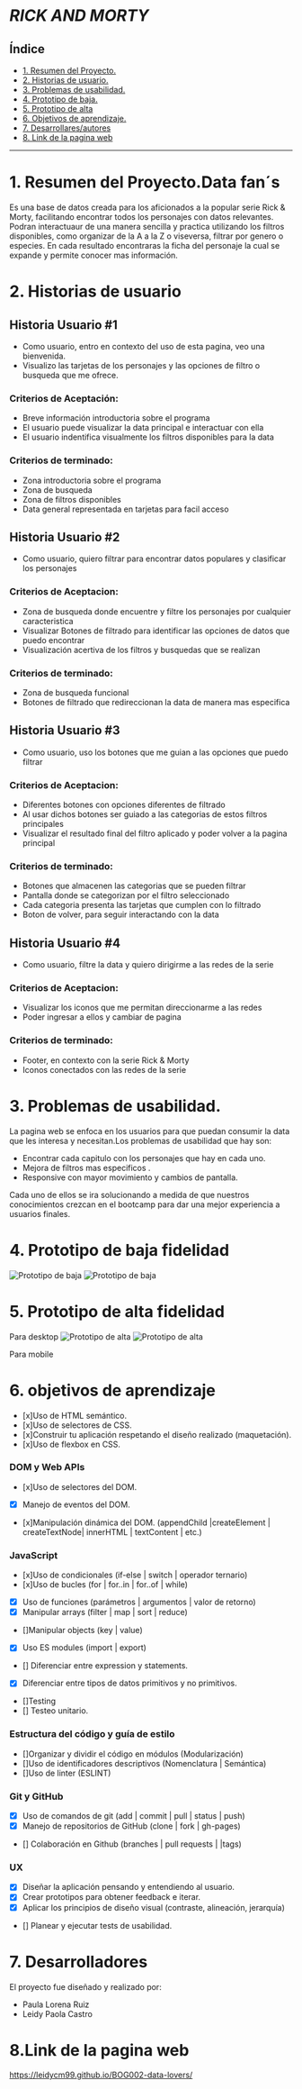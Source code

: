 

# ***RICK AND MORTY***


## Índice

* [1. Resumen del Proyecto.](#1-resumen-del-proyecto)
* [2. Historias de usuario.](#2-Historias-de-usuario)
* [3. Problemas de usabilidad.](#3-Problemas-de-usabilidad)
* [4. Prototipo de baja.](#4-prototipo-baja)
* [5. Prototipo de alta](#5-prototipo-alta)
* [6. Objetivos de aprendizaje.](#6-objetivos-de-aprendizaje)
* [7. Desarrollares/autores](#7-Desarrollares/autores)
* [8. Link de la pagina web](#8-pagina-web)
***

# 1. Resumen del Proyecto.Data fan´s


Es una base de datos creada para los aficionados a la
popular serie Rick & Morty, facilitando encontrar todos los personajes con datos relevantes.
Podran interactuaur de una manera sencilla y practica utilizando los filtros disponibles, como organizar 
de la A a la Z o viseversa, filtrar por genero o especies.
En cada resultado encontraras la ficha del personaje la cual se expande y  permite conocer mas información.

# 2. Historias de usuario



## Historia Usuario #1

* Como usuario, entro en contexto del uso de esta pagina, veo una bienvenida.
* Visualizo las tarjetas de los personajes y las opciones de filtro o busqueda que me ofrece.
### Criterios de Aceptación:
* Breve información introductoria sobre el programa
* El usuario puede visualizar la data principal e interactuar con ella
* El usuario indentifica visualmente los filtros disponibles para la data
### Criterios de terminado:
* Zona introductoria sobre el programa
* Zona de busqueda 
* Zona de filtros disponibles
* Data general representada en tarjetas para facil acceso



## Historia Usuario #2

* Como usuario, quiero filtrar para encontrar datos populares y clasificar los personajes
### Criterios de Aceptacion:
* Zona de busqueda donde encuentre y filtre los personajes por cualquier caracteristica 
* Visualizar Botones de filtrado para identificar las opciones de datos que puedo encontrar
* Visualización acertiva de los filtros y busquedas que se realizan
### Criterios de terminado:
* Zona de busqueda funcional
* Botones de filtrado que redireccionan la data de manera mas especifica



## Historia Usuario #3

* Como usuario, uso los botones que me guian a las opciones que puedo filtrar 
### Criterios de Aceptacion:
* Diferentes botones con opciones diferentes de filtrado
* Al usar dichos botones ser guiado a las categorias de estos filtros principales
* Visualizar el resultado final del filtro aplicado y poder volver a la pagina principal
###  Criterios de terminado:
* Botones que almacenen las categorias que se pueden filtrar
* Pantalla donde se categorizan por el filtro seleccionado
* Cada categoria presenta las tarjetas que cumplen con lo filtrado
* Boton de volver, para seguir interactando con la data



## Historia Usuario #4

* Como usuario, filtre la data y quiero dirigirme a las redes de la serie
### Criterios de Aceptacion:
* Visualizar los iconos que me permitan direccionarme a las redes
* Poder ingresar a ellos y  cambiar de pagina
### Criterios de terminado:
* Footer, en contexto con la serie Rick & Morty 
* Iconos conectados con las redes de la serie



# 3. Problemas de usabilidad.

La pagina web se enfoca en los usuarios para que puedan consumir la data que les interesa y necesitan.Los problemas de usabilidad que hay son:

* Encontrar cada capitulo con los personajes que hay en cada uno.
* Mejora de filtros mas especificos .
* Responsive con mayor movimiento y cambios de pantalla.

Cada uno de ellos se ira solucionando a medida de que nuestros conocimientos crezcan en el bootcamp para dar una mejor experiencia a usuarios finales.


# 4. Prototipo de baja fidelidad

![Prototipo de baja](https://raw.githubusercontent.com/LeidyCM99/BOG002-data-lovers/main/src/Img/BajaF.jpeg)
![Prototipo de baja](https://raw.githubusercontent.com/LeidyCM99/BOG002-data-lovers/main/src/Img/bajaF2.jpeg)

# 5. Prototipo de alta fidelidad

 Para desktop
![Prototipo de alta](https://raw.githubusercontent.com/LeidyCM99/BOG002-data-lovers/main/src/Img/Figma.PNG)
![Prototipo de alta](https://raw.githubusercontent.com/LeidyCM99/BOG002-data-lovers/main/src/Img/figma2.PNG)

Para mobile

# 6. objetivos de aprendizaje
  * [x]Uso de HTML semántico.
  * [x]Uso de selectores de CSS.
  * [x]Construir tu aplicación respetando el diseño realizado (maquetación).
  * [x]Uso de flexbox en CSS.
### DOM y Web APIs
  * [x]Uso de selectores del DOM.
  * [x] Manejo de eventos del DOM.
  * [x]Manipulación dinámica del DOM. (appendChild |createElement | createTextNode| innerHTML | textContent | etc.)
### JavaScript

  * [x]Uso de condicionales (if-else | switch | operador ternario)
  * [x]Uso de bucles (for | for..in | for..of | while)
  * [x] Uso de funciones (parámetros | argumentos | valor de retorno)
  * [x] Manipular arrays (filter | map | sort | reduce)
  * []Manipular objects (key | value)
  * [x] Uso ES modules (import | export)
  * [] Diferenciar entre expression y statements.
  * [x] Diferenciar entre tipos de datos primitivos y no primitivos.
  * []Testing
  * [] Testeo unitario.
### Estructura del código y guía de estilo

   * []Organizar y dividir el código en módulos (Modularización)
   * []Uso de identificadores descriptivos (Nomenclatura | Semántica)
   * []Uso de linter (ESLINT)
### Git y GitHub

  * [x] Uso de comandos de git (add | commit | pull | status | push)
  * [x] Manejo de repositorios de GitHub (clone | fork | gh-pages)
  * [] Colaboración en Github (branches | pull requests | |tags)
### UX

  * [x] Diseñar la aplicación pensando y entendiendo al usuario.
  * [x] Crear prototipos para obtener feedback e iterar.
  * [x] Aplicar los principios de diseño visual (contraste, alineación, jerarquía)
  * [] Planear y ejecutar tests de usabilidad.

# 7. Desarrolladores 

 El proyecto fue diseñado y realizado por:
  * Paula Lorena Ruiz
  * Leidy Paola Castro 

# 8.Link de la pagina web 

https://leidycm99.github.io/BOG002-data-lovers/
